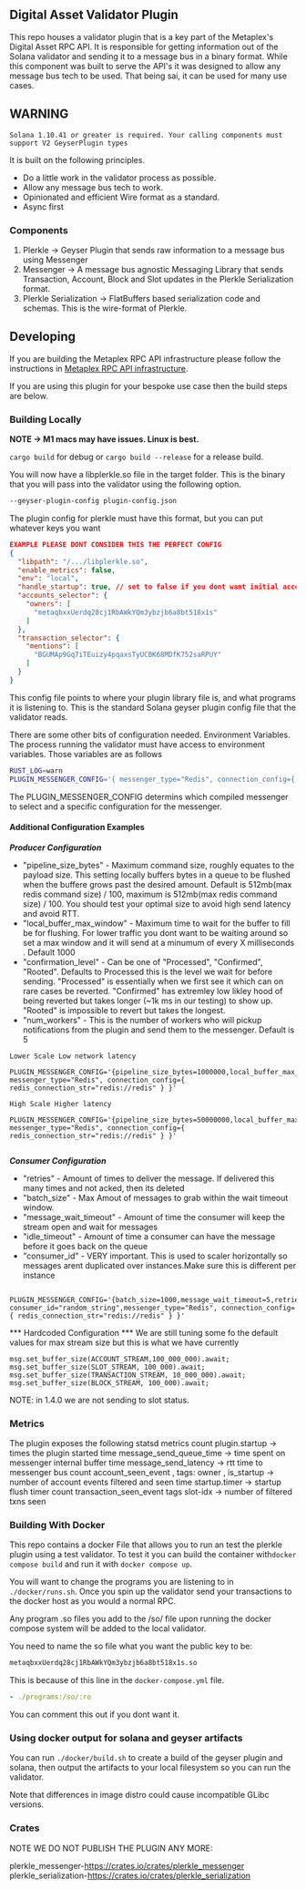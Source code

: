 ## Digital Asset Validator Plugin

This repo houses a validator plugin that is a key part of the Metaplex's Digital Asset RPC API. It is responsible for getting
information out of the Solana validator and sending it to a message bus in a binary format. While this component was
built to serve the API's it was designed to allow any message bus tech to be used. That being sai, it can be used for many use cases.

## WARNING

```
Solana 1.10.41 or greater is required. Your calling components must support V2 GeyserPlugin types
```

It is built on the following principles.

- Do a little work in the validator process as possible.
- Allow any message bus tech to work.
- Opinionated and efficient Wire format as a standard.
- Async first

### Components

1. Plerkle -> Geyser Plugin that sends raw information to a message bus using Messenger
2. Messenger -> A message bus agnostic Messaging Library that sends Transaction, Account, Block and Slot updates in the Plerkle Serialization format.
3. Plerkle Serialization -> FlatBuffers based serialization code and schemas. This is the wire-format of Plerkle.

## Developing

If you are building the Metaplex RPC API infrastructure please follow the instructions in [Metaplex RPC API infrastructure](https://github.com/metaplex-foundation/digital-asset-rpc-infrastructure).

If you are using this plugin for your bespoke use case then the build steps are below.

### Building Locally

**NOTE -> M1 macs may have issues. Linux is best.**

`cargo build` for debug or
`cargo build --release` for a release build.

You will now have a libplerkle.so file in the target folder. This is the binary that you will pass into the validator using the following option.

```bash
--geyser-plugin-config plugin-config.json
```

The plugin config for plerkle must have this format, but you can put whatever keys you want

```json
EXAMPLE PLEASE DONT CONSIDER THIS THE PERFECT CONFIG
{
  "libpath": "/.../libplerkle.so",
  "enable_metrics": false,
  "env": "local",
  "handle_startup": true, // set to false if you dont want initial account flush
  "accounts_selector": {
    "owners": [
      "metaqbxxUerdq28cj1RbAWkYQm3ybzjb6a8bt518x1s"
    ]
  },
  "transaction_selector": {
    "mentions": [
      "BGUMAp9Gq7iTEuizy4pqaxsTyUCBK68MDfK752saRPUY"
    ]
  }
}
```

This config file points to where your plugin library file is, and what programs it is listening to.
This is the standard Solana geyser plugin config file that the validator reads.

There are some other bits of configuration needed. Environment Variables.
The process running the validator must have access to environment variables. Those variables are as follows

```bash
RUST_LOG=warn
PLUGIN_MESSENGER_CONFIG='{ messenger_type="Redis", connection_config={ redis_connection_str="redis://redis" } }'
```

The PLUGIN_MESSENGER_CONFIG determins which compiled messenger to select and a specific configuration for the messenger.


#### Additional Configuration Examples

***Producer Configuration***

- "pipeline_size_bytes" - Maximum command size, roughly equates to the payload size. This setting locally buffers bytes in a queue to be flushed when the buffere grows past the desired amount. Default is 512mb(max redis command size) / 100, maximum is 512mb(max redis command size) / 100. You should test your optimal size to avoid high send latency and avoid RTT.
- "local_buffer_max_window" - Maximum time to wait for the buffer to fill be for flushing. For lower traffic you dont want to be waiting around so set a max window and it will send at a minumum of every X milliseconds . Default 1000
- "confirmation_level" - Can be one of "Processed", "Confirmed", "Rooted". Defaults to Processed this is the level we wait for before sending. "Processed" is essentially when we first see it which can on rare cases be reverted. "Confirmed" has extremley low likley hood of being reverted but takes longer (~1k ms in our testing) to show up. "Rooted" is impossible to revert but takes the longest.
- "num_workers" - This is the number of workers who will pickup notifications from the plugin and send them to the messenger. Default is 5


```
Lower Scale Low network latency 

PLUGIN_MESSENGER_CONFIG='{pipeline_size_bytes=1000000,local_buffer_max_window=10, messenger_type="Redis", connection_config={ redis_connection_str="redis://redis" } }'

High Scale Higher latency

PLUGIN_MESSENGER_CONFIG='{pipeline_size_bytes=50000000,local_buffer_max_window=500, messenger_type="Redis", connection_config={ redis_connection_str="redis://redis" } }'


```

***Consumer Configuration***

- "retries" - Amount of times to deliver the message. If delivered this many times and not acked, then its deleted
- "batch_size" - Max Amout of messages to grab within the wait timeout window.
- "message_wait_timeout" - Amount of time the consumer will keep the stream open and wait for messages 
- "idle_timeout" - Amount of time a consumer can have the message before it goes back on the queue
- "consumer_id" - VERY important. This is used to scaler horizontally so messages arent duplicated over instances.Make sure this is different per instance

```

PLUGIN_MESSENGER_CONFIG='{batch_size=1000,message_wait_timeout=5,retries=5, consumer_id="random_string",messenger_type="Redis", connection_config={ redis_connection_str="redis://redis" } }'

```


*** Hardcoded Configuration ***
We are still tuning some fo the default values for max stream size but this is what we have currently
```
msg.set_buffer_size(ACCOUNT_STREAM,100_000_000).await;
msg.set_buffer_size(SLOT_STREAM, 100_000).await;
msg.set_buffer_size(TRANSACTION_STREAM, 10_000_000).await;
msg.set_buffer_size(BLOCK_STREAM, 100_000).await;

```

NOTE: in 1.4.0 we are not sending to slot status.


### Metrics
The plugin exposes the following statsd metrics
count plugin.startup -> times the plugin started
time message_send_queue_time ->  time spent on messenger internal buffer
time message_send_latency -> rtt time to messenger bus
count account_seen_event , tags: owner , is_startup -> number of account events filtered and seen
time startup.timer -> startup flush timer
count transaction_seen_event tags slot-idx -> number of filtered txns seen

### Building With Docker

This repo contains a docker File that allows you to run an test the plerkle plugin using a test validator.
To test it you can build the container with`docker compose build` and run it with `docker compose up`.

You will want to change the programs you are listening to in `./docker/runs.sh`. Once you spin up the validator send your transactions to the docker host as you would a normal RPC.

Any program .so files you add to the /so/ file upon running the docker compose system will be added to the local validator.

You need to name the so file what you want the public key to be:

```bash
metaqbxxUerdq28cj1RbAWkYQm3ybzjb6a8bt518x1s.so
```

This is because of this line in the `docker-compose.yml` file.

```yaml
- ./programs:/so/:ro
```

You can comment this out if you dont want it.

### Using docker output for solana and geyser artifacts

You can run `./docker/build.sh` to create a build of the geyser plugin and solana, then output the artifacts
to your local filesystem so you can run the validator.

Note that differences in image distro could cause incompatible GLibc versions.

### Crates

NOTE WE DO NOT PUBLISH THE PLUGIN ANY MORE:

plerkle_messenger-https://crates.io/crates/plerkle_messenger
plerkle_serialization-https://crates.io/crates/plerkle_serialization
